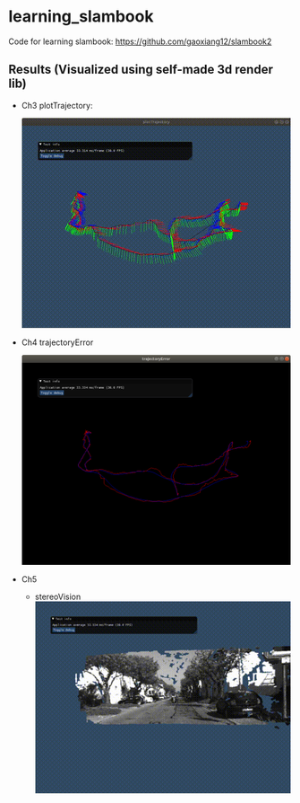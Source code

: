 # learning_slambook
Code for learning slambook: https://github.com/gaoxiang12/slambook2

## Results (Visualized using self-made 3d render lib)
- Ch3 plotTrajectory:

  ![plotTrajectory](result/ch3/plotTrajectory.gif)

- Ch4 trajectoryError

  ![trajectoryError](result/ch4/trajectoryError.png)

- Ch5
  - stereoVision
    ![stereoVision](result/ch5/stereoVision.gif)